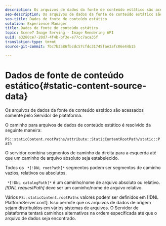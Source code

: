 ```yaml
---
description: Os arquivos de dados da fonte de conteúdo estático são acessados somente pelo Servidor de plataforma.
seo-description: Os arquivos de dados da fonte de conteúdo estático são acessados somente pelo Servidor de plataforma.
seo-title: Dados de fonte de conteúdo estático
solution: Experience Manager
title: Dados de fonte de conteúdo estático
topic: Scene7 Image Serving - Image Rendering API
uuid: a3280ce7-20d7-4f4b-bf3e-e77cc7aca35f
translation-type: tm+mt
source-git-commit: 7bc7b3a86fbcdc57cfdc31745fae3afc06e44b15

---
```



# Dados de fonte de conteúdo estático{#static-content-source-data}

Os arquivos de dados da fonte de conteúdo estático são acessados somente pelo Servidor de plataforma.

O caminho para arquivos de dados de conteúdo estático é resolvido da seguinte maneira:

`PS::staticContent.rootPaths/attribute::StaticContentRootPath/static::Path`

O servidor combina segmentos de caminho da direita para a esquerda até que um caminho de arquivo absoluto seja estabelecido.

Todos os ` *[!DNL rootPath]*` segmentos podem ser segmentos de caminho vazios, relativos ou absolutos.

` *[!DNL catalogPath]*` é um caminho/nome de arquivo absoluto ou relativo. *[!DNL requestPath]* deve ser um caminho/nome de arquivo relativo.

Vários `PS::staticContent.rootPaths` valores podem ser definidos em [!DNL PlatformServer.conf]. Isso permite que os arquivos de dados de origem sejam distribuídos em vários sistemas de arquivos. O Servidor de plataforma tentará caminhos alternativos na ordem especificada até que o arquivo de dados seja encontrado.
